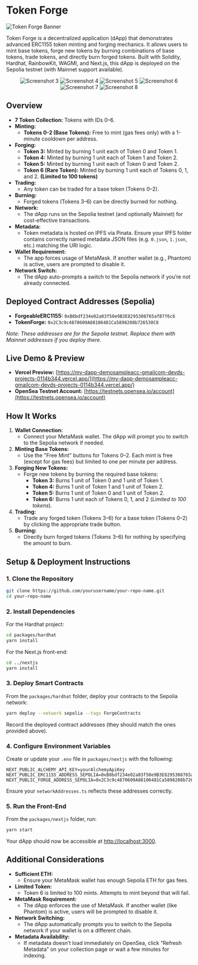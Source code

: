 # Token Forge

![Token Forge Banner](image-2.png)

Token Forge is a decentralized application (dApp) that demonstrates advanced ERC1155 token minting and forging mechanics. It allows users to mint base tokens, forge new tokens by burning combinations of base tokens, trade tokens, and directly burn forged tokens. Built with Solidity, Hardhat, RainbowKit, WAGMI, and Next.js, this dApp is deployed on the Sepolia testnet (with Mainnet support available).

<p align="center" style="margin:0;">
  <img src="image-3.png" alt="Screenshot 3" style="margin:0;" />
  <img src="image-4.png" alt="Screenshot 4" style="margin:0;" />
  <img src="image-5.png" alt="Screenshot 5" style="margin:0;" />
  <img src="image-6.png" alt="Screenshot 6" style="margin:0;" />
  <img src="image-7.png" alt="Screenshot 7" style="margin:0;" />
  <img src="image-8.png" alt="Screenshot 8" style="margin:0;" />
</p>

## Overview

- **7 Token Collection:** Tokens with IDs 0–6.
- **Minting:**  
  - **Tokens 0-2 (Base Tokens):** Free to mint (gas fees only) with a 1-minute cooldown per address.
- **Forging:**  
  - **Token 3:** Minted by burning 1 unit each of Token 0 and Token 1.  
  - **Token 4:** Minted by burning 1 unit each of Token 1 and Token 2.  
  - **Token 5:** Minted by burning 1 unit each of Token 0 and Token 2.  
  - **Token 6 (Rare Token):** Minted by burning 1 unit each of Tokens 0, 1, and 2. **(Limited to 100 tokens)**
- **Trading:**  
  - Any token can be traded for a base token (Tokens 0–2).
- **Burning:**  
  - Forged tokens (Tokens 3–6) can be directly burned for nothing.
- **Network:**  
  - The dApp runs on the Sepolia testnet (and optionally Mainnet) for cost-effective transactions.
- **Metadata:**  
  - Token metadata is hosted on IPFS via Pinata. Ensure your IPFS folder contains correctly named metadata JSON files (e.g. `0.json`, `1.json`, etc.) matching the URI logic.
- **Wallet Requirement:**  
  - The app forces usage of MetaMask. If another wallet (e.g., Phantom) is active, users are prompted to disable it.
- **Network Switch:**  
  - The dApp auto-prompts a switch to the Sepolia network if you’re not already connected.

## Deployed Contract Addresses (Sepolia)

- **ForgeableERC1155:** `0xB8bdf234e02a03f50e9B3E8295308765af87f6c6`  
- **TokenForge:** `0x2C3c9c4870609A88106481Ca5898208b726530C8`

*Note: These addresses are for the Sepolia testnet. Replace them with Mainnet addresses if you deploy there.*

## Live Demo & Preview

- **Vercel Preview:** [https://my-dapp-demosampleacc-gmailcom-devds-projects-0114b344.vercel.app/](https://my-dapp-demosampleacc-gmailcom-devds-projects-0114b344.vercel.app/)
- **OpenSea Testnet Account:** [https://testnets.opensea.io/account](https://testnets.opensea.io/account)

## How It Works

1. **Wallet Connection:**  
   - Connect your MetaMask wallet. The dApp will prompt you to switch to the Sepolia network if needed.
2. **Minting Base Tokens:**  
   - Use the "Free Mint" buttons for Tokens 0–2. Each mint is free (except for gas fees) but limited to one per minute per address.
3. **Forging New Tokens:**  
   - Forge new tokens by burning the required base tokens:
     - **Token 3:** Burns 1 unit of Token 0 and 1 unit of Token 1.
     - **Token 4:** Burns 1 unit of Token 1 and 1 unit of Token 2.
     - **Token 5:** Burns 1 unit of Token 0 and 1 unit of Token 2.
     - **Token 6:** Burns 1 unit each of Tokens 0, 1, and 2 (*Limited to 100 tokens*).
4. **Trading:**  
   - Trade any forged token (Tokens 3–6) for a base token (Tokens 0–2) by clicking the appropriate trade button.
5. **Burning:**  
   - Directly burn forged tokens (Tokens 3–6) for nothing by specifying the amount to burn.

## Setup & Deployment Instructions

### 1. Clone the Repository

```bash
git clone https://github.com/yourusername/your-repo-name.git
cd your-repo-name
```

### 2. Install Dependencies

For the Hardhat project:

```bash
cd packages/hardhat
yarn install
```

For the Next.js front-end:

```bash
cd ../nextjs
yarn install
```

### 3. Deploy Smart Contracts

From the `packages/hardhat` folder, deploy your contracts to the Sepolia network:

```bash
yarn deploy --network sepolia --tags ForgeContracts
```

Record the deployed contract addresses (they should match the ones provided above).

### 4. Configure Environment Variables

Create or update your `.env` file in `packages/nextjs` with the following:

```
NEXT_PUBLIC_ALCHEMY_API_KEY=yourAlchemyApiKey
NEXT_PUBLIC_ERC1155_ADDRESS_SEPOLIA=0xB8bdf234e02a03f50e9B3E8295308765af87f6c6
NEXT_PUBLIC_FORGE_ADDRESS_SEPOLIA=0x2C3c9c4870609A88106481Ca5898208b726530C8
```

Ensure your `networkAddresses.ts` reflects these addresses correctly.

### 5. Run the Front-End

From the `packages/nextjs` folder, run:

```bash
yarn start
```

Your dApp should now be accessible at [http://localhost:3000](http://localhost:3000).

## Additional Considerations

- **Sufficient ETH:**  
  - Ensure your MetaMask wallet has enough Sepolia ETH for gas fees.
- **Limited Token:**  
  - Token 6 is limited to 100 mints. Attempts to mint beyond that will fail.
- **MetaMask Requirement:**  
  - The dApp enforces the use of MetaMask. If another wallet (like Phantom) is active, users will be prompted to disable it.
- **Network Switching:**  
  - The dApp automatically prompts you to switch to the Sepolia network if your wallet is on a different chain.
- **Metadata Availability:**  
  - If metadata doesn’t load immediately on OpenSea, click “Refresh Metadata” on your collection page or wait a few minutes for indexing.

